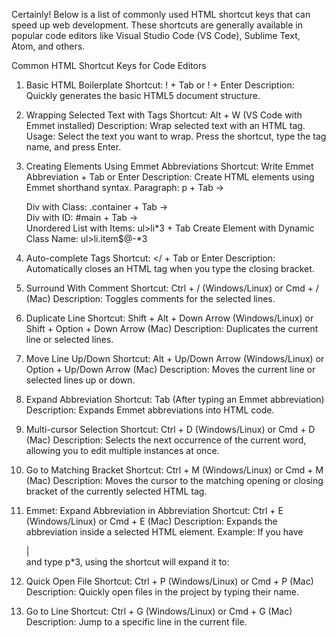 Certainly! Below is a list of commonly used HTML shortcut keys that can speed up web development. These shortcuts are generally available in popular code editors like Visual Studio Code (VS Code), Sublime Text, Atom, and others.


Common HTML Shortcut Keys for Code Editors
1. Basic HTML Boilerplate
   Shortcut: ! + Tab or ! + Enter
   Description: Quickly generates the basic HTML5 document structure.

2. Wrapping Selected Text with Tags
   Shortcut: Alt + W (VS Code with Emmet installed)
   Description: Wrap selected text with an HTML tag.
   Usage:
   Select the text you want to wrap.
   Press the shortcut, type the tag name, and press Enter.

3. Creating Elements Using Emmet Abbreviations
    Shortcut: Write Emmet Abbreviation + Tab or Enter
    Description: Create HTML elements using Emmet shorthand syntax.
    Paragraph: p + Tab → <p></p>
    Div with Class: .container + Tab → <div class="container"></div>
    Div with ID: #main + Tab → <div id="main"></div>
    Unordered List with Items: ul>li*3 + Tab 
    Create Element with Dynamic Class Name: ul>li.item$@-*3

4. Auto-complete Tags
    Shortcut: </ + Tab or Enter
    Description: Automatically closes an HTML tag when you type the closing bracket.

5. Surround With Comment
    Shortcut: Ctrl + / (Windows/Linux) or Cmd + / (Mac)
    Description: Toggles comments for the selected lines.

6. Duplicate Line
    Shortcut: Shift + Alt + Down Arrow (Windows/Linux) or Shift + Option + Down Arrow (Mac)
    Description: Duplicates the current line or selected lines.

7. Move Line Up/Down
    Shortcut: Alt + Up/Down Arrow (Windows/Linux) or Option + Up/Down Arrow (Mac)
    Description: Moves the current line or selected lines up or down.

8. Expand Abbreviation
    Shortcut: Tab (After typing an Emmet abbreviation)
    Description: Expands Emmet abbreviations into HTML code.

9. Multi-cursor Selection
    Shortcut: Ctrl + D (Windows/Linux) or Cmd + D (Mac)
    Description: Selects the next occurrence of the current word, allowing you to edit multiple instances at once.

10. Go to Matching Bracket
    Shortcut: Ctrl + M (Windows/Linux) or Cmd + M (Mac)
    Description: Moves the cursor to the matching opening or closing bracket of the currently selected HTML tag.

11. Emmet: Expand Abbreviation in Abbreviation
    Shortcut: Ctrl + E (Windows/Linux) or Cmd + E (Mac)
    Description: Expands the abbreviation inside a selected HTML element.
    Example: If you have <div class="container">|</div> and type p*3, using the shortcut will expand it to:

12. Quick Open File
    Shortcut: Ctrl + P (Windows/Linux) or Cmd + P (Mac)
    Description: Quickly open files in the project by typing their name.
    
13. Go to Line
    Shortcut: Ctrl + G (Windows/Linux) or Cmd + G (Mac)
    Description: Jump to a specific line in the current file.